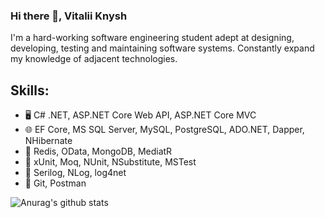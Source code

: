 ### Hi there 👋, Vitalii Knysh
I'm a hard-working software engineering student adept at designing, developing, testing and maintaining software systems. Constantly expand my knowledge of adjacent technologies.

## Skills: 
* :desktop_computer: C# .NET, ASP.NET Core Web API, ASP.NET Core MVC
* :globe_with_meridians: EF Core, MS SQL Server, MySQL, PostgreSQL, ADO.NET, Dapper, NHibernate
* :notebook: Redis, OData, MongoDB, MediatR
* :book: xUnit, Moq, NUnit, NSubstitute, MSTest
* :pencil: Serilog, NLog, log4net
* :large_orange_diamond: Git, Postman

![Anurag's github stats](https://github-readme-stats.vercel.app/api?username=Strafe153)
